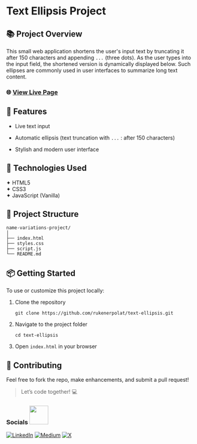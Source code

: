 # Text Ellipsis Project

## 📚 Project Overview

This small web application shortens the user's input text by truncating it after 150 characters and appending `...` (three dots). As the user types into the input field, the shortened version is dynamically displayed below. Such ellipses are commonly used in user interfaces to summarize long text content.

### 🌐 [View Live Page](https://text-ellipsis-project.netlify.app/)

## 🚀 Features

- Live text input

- Automatic ellipsis (text truncation with `...` : after 150 characters)

- Stylish and modern user interface

## 🧩 Technologies Used

✦ HTML5  
✦ CSS3  
✦ JavaScript (Vanilla)

## 📁 Project Structure

```
name-variations-project/
│
├── index.html
├── styles.css
├── script.js
└── README.md
```

## 📦 Getting Started

To use or customize this project locally:

1. Clone the repository
   ```
   git clone https://github.com/rukenerpolat/text-ellipsis.git
   ```
2. Navigate to the project folder
   ```
   cd text-ellipsis
   ```
3. Open `index.html` in your browser

## 🤝 Contributing

Feel free to fork the repo, make enhancements, and submit a pull request!

> Let’s code together! 💻

### Socials <img src="https://media.giphy.com/media/mGcNjsfWAjY5AEZNw6/giphy.gif" width="50">

[![LinkedIn](https://img.shields.io/badge/-LinkedIn-d6d1cb?style=flat&logo=linkedin&logoColor=black)](https://linkedin.com/in/rukenerpolat)
[![Medium](https://img.shields.io/badge/-Medium-d6d1cb?style=flat&logo=medium&logoColor=black)](https://medium.com/@rukenerpolat)
[![X](https://img.shields.io/badge/-X-d6d1cb?style=flat&logo=x&logoColor=black)](https://x.com/rukenerpolat)
